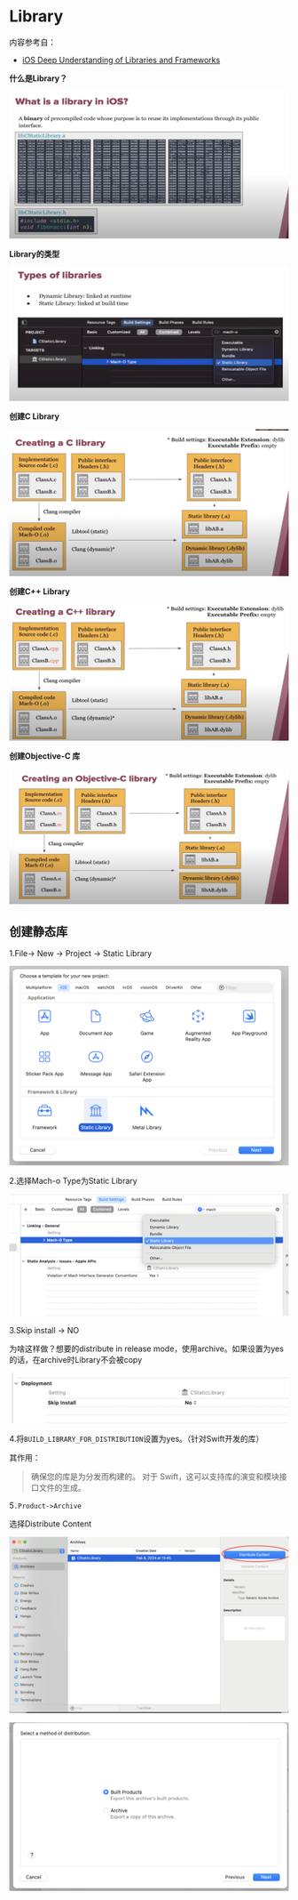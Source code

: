# Library

内容参考自：

+ [iOS Deep Understanding of Libraries and Frameworks](https://www.youtube.com/watch?v=lGG0UPdvc54&t=695s)

**什么是Library？**

![035](./images/035.png)



**Library的类型**

![036](./images/036.png)





**创建C Library**

![037](./images/037.png)



**创建C++ Library**

![038](./images/038.png)



**创建Objective-C 库**

![039](./images/039.png)



## 创建静态库

1.File-> New -> Project -> Static Library

![040](./images/040.png)





2.选择Mach-o Type为Static Library

![041](./images/041.png)



3.Skip install -> NO

为啥这样做？想要的distribute in release mode，使用archive。如果设置为yes的话，在archive时Library不会被copy

![042](./images/042.png)



4.将`BUILD_LIBRARY_FOR_DISTRIBUTION`设置为yes。（针对Swift开发的库）

其作用：

> 确保您的库是为分发而构建的。 对于 Swift，这可以支持库的演变和模块接口文件的生成。





5`.Product->Archive`

选择Distribute Content

![043](./images/043.png)

![044](./images/044.png)







